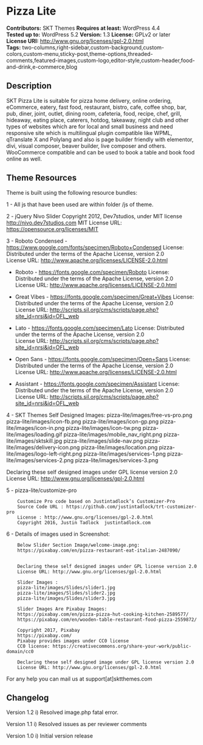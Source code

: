 # Pizza Lite

**Contributors:** SKT Themes
**Requires at least:** WordPress 4.4  
**Tested up to:** WordPress 5.2
**Version:** 1.3
**License:** GPLv2 or later  
**License URI:** http://www.gnu.org/licenses/gpl-2.0.html  
**Tags:** two-columns,right-sidebar,custom-background,custom-colors,custom-menu,sticky-post,theme-options,threaded-comments,featured-images,custom-logo,editor-style,custom-header,food-and-drink,e-commerce,blog

## Description

SKT Pizza Lite is suitable for pizza home delivery, online ordering, eCommerce, eatery, fast food, restaurant, bistro, cafe, coffee shop, bar, pub, diner, joint, outlet, dining room, cafeteria, food, recipe, chef, grill, hideaway, eating place, caterers, hotdog, takeaway, night club and other types of websites which are for local and small business and need responsive site which is multilingual plugin compatible like WPML, qTranslate X and Polylang and also is page builder friendly with elementor, divi, visual composer, beaver builder, live composer and others. WooCommerce compatible and can be used to book a table and book food online as well.
 
## Theme Resources

Theme is built using the following resource bundles:

1 - All js that have been used are within folder /js of theme.

2 -     jQuery Nivo Slider
	Copyright 2012, Dev7studios, under MIT license
	http://nivo.dev7studios.com
MIT License URL: https://opensource.org/licenses/MIT

3 - Roboto Condensed - https://www.google.com/fonts/specimen/Roboto+Condensed
	License: Distributed under the terms of the Apache License, version 2.0				
	License URL: http://www.apache.org/licenses/LICENSE-2.0.html
	
  - Roboto - https://fonts.google.com/specimen/Roboto
	License: Distributed under the terms of the Apache License, version 2.0				
	License URL: http://www.apache.org/licenses/LICENSE-2.0.html	
	
  - Great Vibes - https://fonts.google.com/specimen/Great+Vibes
	License: Distributed under the terms of the Apache License, version 2.0				
	License URL: http://scripts.sil.org/cms/scripts/page.php?site_id=nrsi&id=OFL_web	
	
  - Lato - https://fonts.google.com/specimen/Lato
	License: Distributed under the terms of the Apache License, version 2.0				
	License URL: http://scripts.sil.org/cms/scripts/page.php?site_id=nrsi&id=OFL_web
	
  - Open Sans - https://fonts.google.com/specimen/Open+Sans
	License: Distributed under the terms of the Apache License, version 2.0				
	License URL: http://www.apache.org/licenses/LICENSE-2.0.html
	
  - Assistant - https://fonts.google.com/specimen/Assistant
	License: Distributed under the terms of the Apache License, version 2.0				
	License URL: http://scripts.sil.org/cms/scripts/page.php?site_id=nrsi&id=OFL_web	
	
		
4 - SKT Themes Self Designed Images:
	pizza-lite/images/free-vs-pro.png
	pizza-lite/images/icon-fb.png
	pizza-lite/images/icon-gp.png
	pizza-lite/images/icon-in.png
	pizza-lite/images/icon-tw.png
	pizza-lite/images/loading.gif
	pizza-lite/images/mobile_nav_right.png
	pizza-lite/images/sktskill.jpg
	pizza-lite/images/slide-nav.png
	pizza-lite/images/delivery-icon.png
	pizza-lite/images/location.png
	pizza-lite/images/logo-left-right.png
	pizza-lite/images/services-1.png
	pizza-lite/images/services-2.png
	pizza-lite/images/services-3.png
	
		
Declaring these self designed images under GPL license version 2.0
License URL: http://www.gnu.org/licenses/gpl-2.0.html
		
5 -     pizza-lite/customize-pro	

		Customize Pro code based on Justintadlock’s Customizer-Pro 
		Source Code URL : https://github.com/justintadlock/trt-customizer-pro			
		License : http://www.gnu.org/licenses/gpl-2.0.html
		Copyright 2016, Justin Tadlock	justintadlock.com
		
6 -     Details of images used in Screenshot:
		
		Below Slider Section Image/welcome-image.png:
		https://pixabay.com/en/pizza-restaurant-eat-italian-2487090/
 		
		
		Declaring these self designed images under GPL license version 2.0
		License URL: http://www.gnu.org/licenses/gpl-2.0.html
		
		Slider Images : 
		pizza-lite/images/Slides/slider1.jpg
		pizza-lite/images/Slides/slider2.jpg
		pizza-lite/images/Slides/slider3.jpg
        
        Slider Images Are Pixabay Images:  
		https://pixabay.com/en/pizza-pizza-hut-cooking-kitchen-2589577/
		https://pixabay.com/en/wooden-table-restaurant-food-pizza-2559872/
		
		Copyright 2017, Pixabay
		https://pixabay.com/ 
		Pixabay provides images under CC0 license
 		CC0 license: https://creativecommons.org/share-your-work/public-domain/cc0
			
		Declaring these self designed image under GPL license version 2.0
		License URL: http://www.gnu.org/licenses/gpl-2.0.html
        
For any help you can mail us at support[at]sktthemes.com

## Changelog
Version 1.2
i)   Resolved image.php fatal error.

Version 1.1
i)   Resolved issues as per reviewer comments 

Version 1.0
i)   Initial version release